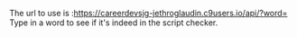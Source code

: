 The url to use is :https://careerdevsjg-jethroglaudin.c9users.io/api/?word=
Type in a word to see if it's indeed in the script checker.
